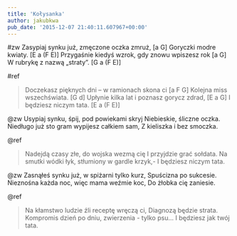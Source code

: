 ```yaml
---
title: 'Kołysanka'
author: jakubkwa
pub_date: '2015-12-07 21:40:11.607967+00:00'
---
```


#zw
Zasypiaj synku już, zmęczone oczka zmruż, [a G]
Goryczki modre kwiaty. [E a (F E)]
Przygaśnie kiedyś wzrok, gdy znowu wpiszesz rok [a G]
W rubrykę z nazwą „straty”. [G a (F E)]

#ref
>Doczekasz pięknych dni – w ramionach skona ci [a F G]
>Kolejna miss wszechświata. [G d]
>Upłynie kilka lat i poznasz gorycz zdrad, [E a G]
>I będziesz niczym tata. [E a (F E)]

@zw
Usypiaj synku, śpij, pod powiekami skryj
Niebieskie, śliczne oczka.
Niedługo już sto gram wypijesz całkiem sam,
Z kieliszka i bez smoczka.

@ref
>Nadejdą czasy złe, do wojska wezmą cię
>I przyjdzie grać sołdata.
>Na smutki wódki łyk, stłumiony w gardle krzyk,-
>I będziesz niczym tata.

@zw
Zasnąłeś synku już, w spiżarni tylko kurz,
Spuścizna po sukcesie.
Nieznośna każda noc, więc mama weźmie koc,
Do żłobka cię zaniesie.

@ref
>Na kłamstwo ludzie źli receptę wręczą ci,
>Diagnozą będzie strata.
>Kompromis dzień po dniu, zwierzenia - tylko psu...
>I będziesz jak twój tata. 
